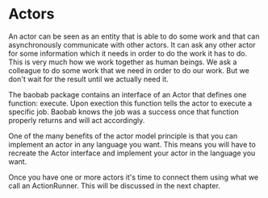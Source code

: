 # Actors

An actor can be seen as an entity that is able to do some work and that can asynchronously communicate with other actors. It can ask any other actor for some information which it needs in order to do the work it has to do. This is very much how we work together as human beings. We ask a colleague to do some work that we need in order to do our work. But we don't wait for the result until we actually need it.

The baobab package contains an interface of an Actor that defines one function: execute. Upon exection this function tells the actor to execute a specific job. Baobab knows the job was a success once that function properly returns and will act accordingly.

One of the many benefits of the actor model principle is that you can implement an actor in any language you want. This means you will have to recreate the Actor interface and implement your actor in the language you want.

Once you have one or more actors it's time to connect them using what we call an ActionRunner. This will be discussed in the next chapter.